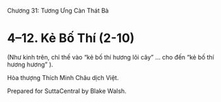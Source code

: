  

Chương 31: Tương Ưng Càn Thát Bà

# 4–12. Kẻ Bố Thí (2-10)

(Như kinh trên, chỉ thế vào “kẻ bố thí hương lõi cây” … cho đến “kẻ bố thí hương hương” ).

Hòa thượng Thích Minh Châu dịch Việt.

Prepared for SuttaCentral by Blake Walsh.